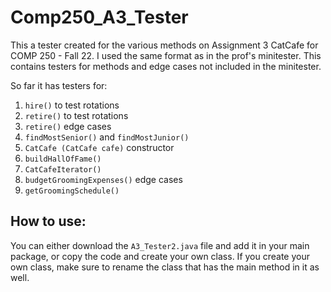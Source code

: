 # Comp250_A3_Tester

This a tester created for the various methods on Assignment 3 CatCafe for COMP 250 - Fall 22. I used the same format as in the prof's minitester. This contains testers for methods and edge cases not included in the minitester.

So far it has testers for:
1. `hire()` to test rotations
2. `retire()` to test rotations
3. `retire()` edge cases
4. `findMostSenior()` and `findMostJunior()`
5. `CatCafe (CatCafe cafe)` constructor
6. `buildHallOfFame()`
7. `CatCafeIterator()`
8. `budgetGroomingExpenses()` edge cases
9. `getGroomingSchedule()`

## How to use:
You can either download the `A3_Tester2.java` file and add it in your main package, or copy the code and create your own class. If you create your own class, make sure to rename the class that has the main method in it as well.
